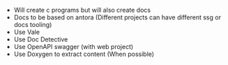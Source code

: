 * Will create c programs but will also create docs
* Docs to be based on antora (Different projects can have different ssg or docs tooling)
* Use Vale
* Use Doc Detective
* Use OpenAPI swagger (with web project)
* Use Doxygen to extract content (When possible)
